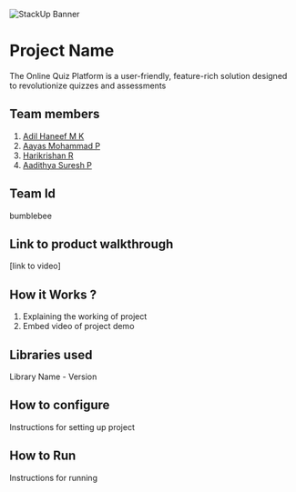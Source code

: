 ![StackUp Banner](https://tinkerhub.frappe.cloud/files/stackup%20banner.jpeg)
# Project Name
The Online Quiz Platform is a user-friendly, feature-rich solution designed to revolutionize quizzes and assessments
## Team members
1. [Adil Haneef M K](https://github.com/A0D1I2L3)
2. [Aayas Mohammad P](https://github.com/aayalternate)
3. [Harikrishan R](https://github.com/Pixelrick420)
4. [Aadithya Suresh P](https://github.com/Aadi-2k4)

## Team Id
bumblebee

## Link to product walkthrough
[link to video]
## How it Works ?
1. Explaining the working of project
2. Embed video of project demo
## Libraries used
Library Name - Version
## How to configure
Instructions for setting up project
## How to Run
Instructions for running
